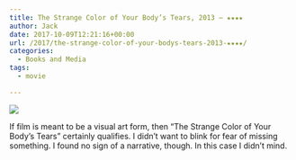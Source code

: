 ```yaml
---
title: The Strange Color of Your Body’s Tears, 2013 – ★★★★
author: Jack
date: 2017-10-09T12:21:16+00:00
url: /2017/the-strange-color-of-your-bodys-tears-2013-★★★★/
categories:
  - Books and Media
tags:
  - movie

---
```

![][1]

If film is meant to be a visual art form, then &#8220;The Strange Color of Your Body&#8217;s Tears&#8221; certainly qualifies. I didn&#8217;t want to blink for fear of missing something. I found no sign of a narrative, though. In this case I didn&#8217;t mind.

 [1]: https://a.ltrbxd.com/resized/film-poster/1/4/8/5/0/9/148509-the-strange-colour-of-your-body-s-tears-0-150-0-225-crop.jpg?k=ab5a42b4b1